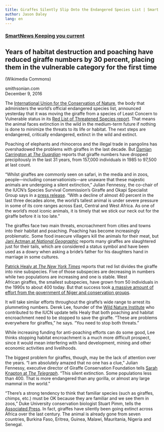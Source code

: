```yaml
---
title: Giraffes Silently Slip Onto the Endangered Species List | Smart News
author: Jason Daley
lang: en
---
```


### [SmartNews Keeping you current]

## Years of habitat destruction and poaching have reduced giraffe numbers by 30 percent, placing them in the vulnerable category for the first time

(Wikimedia Commons)

smithsonian.com  
December 9, 2016

The [International Union for the Conservation of Nature], the body that administers the world’s official endangered species list, announced yesterday that it was moving the giraffe from a species of Least Concern to Vulnerable status in its [Red List of Threatened Species report]. That means the animal faces extinction in the wild in the medium-term future if nothing is done to minimize the threats to its life or habitat. The next steps are endangered, critically endangered, extinct in the wild and extinct.

Poaching of elephants and rhinoceros and the illegal trade in pangolins has overshadowed the problems with giraffes in the last decade. But [Damian Carrington at *The Guardian*] reports that giraffe numbers have dropped precipitously in the last 31 years, from 157,000 individuals in 1985 to 97,500 at last count.

“Whilst giraffes are commonly seen on safari, in the media and in zoos, people—including conservationists—are unaware that these majestic animals are undergoing a silent extinction,” Julian Fennessy, the co-chair of the IUCN’s Species Survival Commission’s Giraffe and Okapi Specialist Group says in a [press release][International Union for the Conservation of Nature]. “With a decline of almost 40 percent in the last three decades alone, the world’s tallest animal is under severe pressure in some of its core ranges across East, Central and West Africa. As one of the world’s most iconic animals, it is timely that we stick our neck out for the giraffe before it is too late.”

The giraffes face two main threats, encroachment from cities and towns into their habitat and poaching. Poaching has become increasingly problematic. Some food insecure villagers kill the animals for their meat, but [Jani Actman at *National Geographic*] reports many giraffes are slaughtered just for their tails, which are considered a status symbol and have been used as a dowry when asking a bride’s father for his daughters hand in marriage in some cultures.

[Patrick Healy at *The New York Times*] reports that red list divides the giraffe into nine subspecies. Five of those subspecies are decreasing in numbers while two populations are increasing and one is stable. West African giraffes, the smallest subspecies, have grown from 50 individuals in the 1990s to about 400 today. But that success took [a massive amount of effort from the government of Niger and conservation groups].    

It will take similar efforts throughout the giraffe’s wide range to arrest its plummeting numbers. Derek Lee, founder of the [Wild Nature Institute] who contributed to the IUCN update tells Healy that both poaching and habitat encroachment need to be stopped to save the giraffe. “These are problems everywhere for giraffes,” he says. “You need to stop both threats.”

While increasing funding for anti-poaching efforts can do some good, Lee thinks stopping habitat encroachment is a much more difficult prospect, since it would mean interfering with land development, mining and other economic activities and livelihoods.  

The biggest problem for giraffes, though, may be the lack of attention over the years. “I am absolutely amazed that no one has a clue,” Julian Fennessy, executive director of Giraffe Conservation Foundation tells [Sarah Knapton at *The Telegraph*]. “This silent extinction. Some populations less than 400. That is more endangered than any gorilla, or almost any large mammal in the world.”

“There’s a strong tendency to think that familiar species (such as giraffes, chimps, etc.) must be OK because they are familiar and we see them in zoos,” Duke University conservation biologist Stuart Pimm, tells the [Associated Press]. In fact, giraffes have silently been going extinct across Africa over the last century. The animal is already gone from seven countries, Burkina Faso, Eritrea, Guinea, Malawi, Mauritania, Nigeria and Senegal.

  [SmartNews Keeping you current]: https://www.smithsonianmag.com/smart-news/ "Smart News"
  [International Union for the Conservation of Nature]: https://www.iucn.org/news/new-bird-species-and-giraffe-under-threat-%E2%80%93-iucn-red-list
  [Red List of Threatened Species report]: http://www.iucnredlist.org/
  [Damian Carrington at *The Guardian*]: https://www.theguardian.com/environment/2016/dec/08/giraffe-red-list-vulnerable-species-extinction
  [Jani Actman at *National Geographic*]: http://news.nationalgeographic.com/2016/08/wildlife-giraffes-garamba-national-park-poaching-tails/
  [Patrick Healy at *The New York Times*]: http://www.nytimes.com/2016/12/08/science/giraffe-extinction.html?_r=0
  [a massive amount of effort from the government of Niger and conservation groups]: https://blogs.scientificamerican.com/extinction-countdown/nearly-extinct-giraffe-subspecies-enjoys-conservation-success/
  [Wild Nature Institute]: http://www.wildnatureinstitute.org/
  [Sarah Knapton at *The Telegraph*]: http://www.telegraph.co.uk/science/2016/06/18/sir-david-attenborough-giraffes-are-facing-silent-extinction/
  [Associated Press]: http://www.usatoday.com/story/news/world/2016/12/08/giraffe-extinction-list-threatened-endangered-species/95128734/
